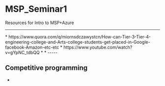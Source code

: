 # MSP_Seminar1
Resources for Intro to MSP+Azure 
<hr>
* https://www.quora.com/q/miornsdczawystcn/How-can-Tier-3-Tier-4-engineering-college-and-Arts-college-students-get-placed-in-Google-facebook-Amazon-etc-etc
* https://www.youtube.com/watch?v=gYpNC_tdbQQ
*
*
-----

## Competitive programming

* 
